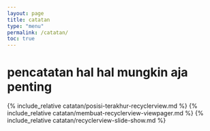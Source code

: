 ```yaml
---
layout: page
title: catatan
type: "menu"
permalink: /catatan/
toc: true
---
```



# pencatatan hal hal mungkin aja penting


{% include_relative catatan/posisi-terakhur-recyclerview.md %}
{% include_relative catatan/membuat-recyclerview-viewpager.md %}
{% include_relative catatan/recyclerview-slide-show.md %}